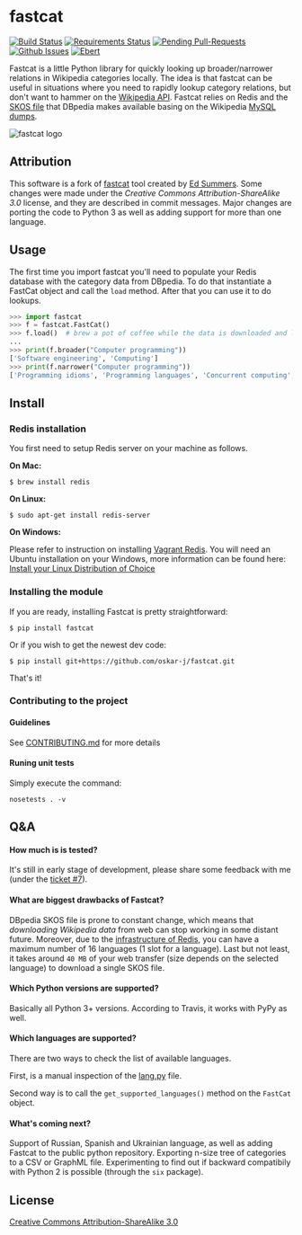 fastcat
=======

[![Build Status](https://travis-ci.org/oskar-j/fastcat.svg?branch=master)](https://travis-ci.org/oskar-j/fastcat)
[![Requirements Status](https://requires.io/github/oskar-j/fastcat/requirements.svg?branch=master)](https://requires.io/github/oskar-j/fastcat/requirements/?branch=master)
[![Pending Pull-Requests](http://githubbadges.herokuapp.com/oskar-j/fastcat/pulls.svg?style=flat)](https://github.com/oskar-j/fastcat/pulls)
[![Github Issues](http://githubbadges.herokuapp.com/oskar-j/fastcat/issues.svg)](https://github.com/oskar-j/fastcat/issues)
[![Ebert](https://ebertapp.io/github/oskar-j/fastcat.svg)](https://ebertapp.io/github/oskar-j/fastcat)

Fastcat is a little Python library for quickly looking up broader/narrower 
relations in Wikipedia categories locally. The idea is that fastcat can be
useful in situations where you need to rapidly lookup category relations,
but don't want to hammer on the [Wikipedia
API](http://en.wikipedia.org/w/api.php). Fastcat relies on Redis and the 
[SKOS file](http://downloads.dbpedia.org/current/en/skos_categories_en.nt.bz2) that DBpedia makes available basing on 
the Wikipedia [MySQL dumps](http://dumps.wikimedia.org/enwiki/latest/).

![fastcat logo](http://datageek.pl/github/fastcat_logo-small.png)

Attribution
-----

This software is a fork of [fastcat](https://github.com/edsu/fastcat) tool created by [Ed Summers](https://github.com/edsu). 
Some changes were made under the *Creative Commons Attribution-ShareAlike 3.0* license, and they are described in commit 
messages. Major changes are porting the code to Python 3 as well as adding support for more than one language.
 
Usage
-----

The first time you import fastcat you'll need to populate your Redis database
with the category data from DBpedia. To do that instantiate a FastCat object
and call the `load` method. After that you can use it to do lookups.

```python
>>> import fastcat
>>> f = fastcat.FastCat()
>>> f.load()  # brew a pot of coffee while the data is downloaded and loaded into redis
...
>>> print(f.broader("Computer programming"))
['Software engineering', 'Computing']
>>> print(f.narrower("Computer programming"))
['Programming idioms', 'Programming languages', 'Concurrent computing', 'Source code', 'Refactoring', 'Data structures', 'Programming games', 'Computer programmers', 'Version control', 'Anti-patterns', 'Programming constructs', 'Algorithms', 'Web Services tools', 'Programming paradigms', 'Software optimization', 'Debugging', 'Computer programming tools', 'Computer libraries', 'Programming contests', 'Archive networks', 'Self-hosting software', 'Educational abstract machines', 'Software design patterns', 'Computer arithmetic']
```

Install
-------

### Redis installation

You first need to setup Redis server on your machine as follows.

**On Mac:**

```
$ brew install redis
```

**On Linux:**

```
$ sudo apt-get install redis-server
```

**On Windows:**

Please refer to instruction on installing [Vagrant Redis](https://github.com/ServiceStack/redis-windows). You will
need an Ubuntu installation on your Windows, more information can be found 
here: [Install your Linux Distribution of Choice](https://docs.microsoft.com/pl-pl/windows/wsl/install-win10)

### Installing the module

If you are ready, installing Fastcat is pretty straightforward:

```
$ pip install fastcat
```

Or if you wish to get the newest dev code:

```
$ pip install git+https://github.com/oskar-j/fastcat.git
```

That's it!

### Contributing to the project

#### Guidelines

See [CONTRIBUTING.md](https://github.com/oskar-j/fastcat/blob/master/CONTRIBUTING.md) for more details

#### Runing unit tests

Simply execute the command:

```
nosetests . -v
```

Q&A
-------

#### How much is is tested?

It's still in early stage of development, please share some feedback with me (under the [ticket #7](https://github.com/oskar-j/fastcat/issues/7)).

#### What are biggest drawbacks of Fastcat?

DBpedia SKOS file is prone to constant change, which means that *downloading Wikipedia data* from web can stop working 
in some distant future. Moreover, due to the [infrastructure of Redis](http://www.mikeperham.com/2015/09/24/storing-data-with-redis/), you can have a maximum number of 16 languages (1 slot for a language). Last but not least, it takes around `40 MB` of your web transfer (size depends on the selected language) to download a single SKOS file.

#### Which Python versions are supported?

Basically all Python 3+ versions. According to Travis, it works with PyPy as well.

#### Which languages are supported?

There are two ways to check the list of available languages. 

First, is a manual inspection of the [lang.py](https://github.com/oskar-j/fastcat/blob/master/fastcat/lang.py) file.

Second way is to call the `get_supported_languages()` method on the `FastCat` object.

#### What's coming next?

Support of Russian, Spanish and Ukrainian language, as well as adding Fastcat to the public python repository. 
Exporting n-size tree of categories to a CSV or GraphML file. Experimenting to find out if backward compatibily with Python 2 is possible (through the `six` package). 

License
-------

[Creative Commons Attribution-ShareAlike 3.0](http://creativecommons.org/licenses/by-sa/3.0/)
